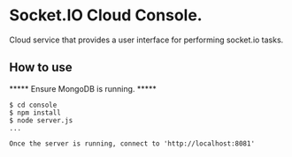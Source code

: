 # Socket.IO Cloud Console. 

Cloud service that provides a user interface for performing socket.io tasks. 

## How to use

***** Ensure MongoDB is running. *****

```
$ cd console
$ npm install
$ node server.js
...

Once the server is running, connect to 'http://localhost:8081'



